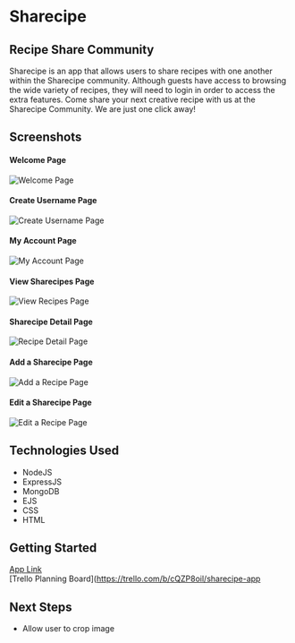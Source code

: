 # Sharecipe
## Recipe Share Community

Sharecipe is an app that allows users to share recipes with one another within the Sharecipe community. Although guests have access to browsing the wide variety of recipes, they will need to login in order to access the extra features. Come share your next creative recipe with us at the Sharecipe Community. We are just one click away!

## Screenshots

#### Welcome Page
![Welcome Page](https://i.imgur.com/SI6PESh.png)

#### Create Username Page
![Create Username Page](https://i.imgur.com/UiEIQwz.png)

#### My Account Page
![My Account Page](https://i.imgur.com/OvnYleV.png)

#### View Sharecipes Page
![View Recipes Page](https://i.imgur.com/tvTQGIL.png)

#### Sharecipe Detail Page
![Recipe Detail Page](https://i.imgur.com/xQ9En4r.png)

#### Add a Sharecipe Page
![Add a Recipe Page](https://i.imgur.com/EWrdPwx.png)

#### Edit a Sharecipe Page
![Edit a Recipe Page](https://i.imgur.com/Upx8vAU.png)






## Technologies Used

- NodeJS
- ExpressJS
- MongoDB
- EJS
- CSS
- HTML


## Getting Started

[App Link](https://sharecipe-recipeshare.herokuapp.com/)<br>
[Trello Planning Board](https://trello.com/b/cQZP8oil/sharecipe-app

## Next Steps

- Allow user to crop image

